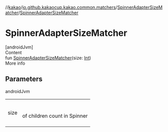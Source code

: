 //[kakao](../../../index.md)/[io.github.kakaocup.kakao.common.matchers](../index.md)/[SpinnerAdapterSizeMatcher](index.md)/[SpinnerAdapterSizeMatcher](-spinner-adapter-size-matcher.md)



# SpinnerAdapterSizeMatcher  
[androidJvm]  
Content  
fun [SpinnerAdapterSizeMatcher](-spinner-adapter-size-matcher.md)(size: [Int](https://kotlinlang.org/api/latest/jvm/stdlib/kotlin/-int/index.html))  
More info  


## Parameters  
  
androidJvm  
  
| | |
|---|---|
| <a name="io.github.kakaocup.kakao.common.matchers/SpinnerAdapterSizeMatcher/SpinnerAdapterSizeMatcher/#kotlin.Int/PointingToDeclaration/"></a>size| <a name="io.github.kakaocup.kakao.common.matchers/SpinnerAdapterSizeMatcher/SpinnerAdapterSizeMatcher/#kotlin.Int/PointingToDeclaration/"></a><br><br>of children count in Spinner<br><br>|
  
  



